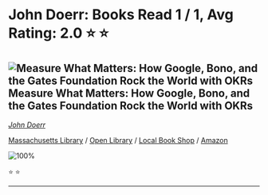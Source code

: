 # John Doerr:  Books Read 1 / 1, Avg Rating: 2.0 :star: :star:

## ![Measure What Matters: How Google, Bono, and the Gates Foundation Rock the World with OKRs](https://covers.openlibrary.org/b/isbn/9780525536222-M.jpg) Measure What Matters: How Google, Bono, and the Gates Foundation Rock the World with OKRs
*[John Doerr](../JohnDoerr)*

[Massachusetts Library](https://library.minlib.net/search/i=9780525536222) / [Open Library](https://openlibrary.org/isbn/9780525536222) / [Local Book Shop](https://bookshop.org/books/measure-what-matters:-how-google,-bono,-and-the-gates-foundation-rock-the-world-with-okrs/9780525536222) / [Amazon](https://smile.amazon.com/dp/0525536221)

![100%](https://progress-bar.dev/100) 

:star: :star:

---
